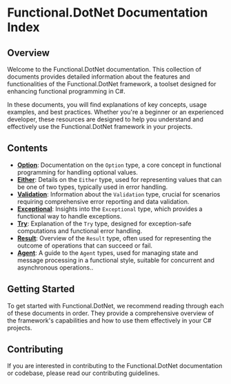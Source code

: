 # Functional.DotNet Documentation Index

## Overview
Welcome to the Functional.DotNet documentation. This collection of documents provides detailed information about the features and functionalities of the Functional.DotNet framework, a toolset designed for enhancing functional programming in C#.

In these documents, you will find explanations of key concepts, usage examples, and best practices. Whether you're a beginner or an experienced developer, these resources are designed to help you understand and effectively use the Functional.DotNet framework in your projects.

## Contents

- **[Option](/doc/OPTION.MD)**: Documentation on the `Option` type, a core concept in functional programming for handling optional values.
- **[Either](/doc/EITHER.MD)**: Details on the `Either` type, used for representing values that can be one of two types, typically used in error handling.
- **[Validation](/doc/VALIDATION.MD)**: Information about the `Validation` type, crucial for scenarios requiring comprehensive error reporting and data validation.
- **[Exceptional](/doc/EXCEPTIONAL.MD)**: Insights into the `Exceptional` type, which provides a functional way to handle exceptions.
- **[Try](/doc/TRY.MD)**: Explanation of the `Try` type, designed for exception-safe computations and functional error handling.
- **[Result](/doc/RESULT.MD)**: Overview of the `Result` type, often used for representing the outcome of operations that can succeed or fail.
- **[Agent](/doc/AGENT.MD)**:  A guide to the `Agent` types, used for managing state and message processing in a functional style, suitable for concurrent and asynchronous operations..

## Getting Started
To get started with Functional.DotNet, we recommend reading through each of these documents in order. They provide a comprehensive overview of the framework's capabilities and how to use them effectively in your C# projects.

## Contributing
If you are interested in contributing to the Functional.DotNet documentation or codebase, please read our contributing guidelines.

